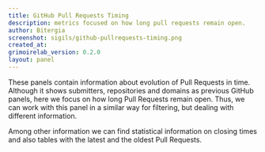 ```yaml
---
title: GitHub Pull Requests Timing
description: metrics focused on how long pull requests remain open.
author: Bitergia
screenshot: sigils/github-pullrequests-timing.png
created_at: 
grimoirelab_version: 0.2.0
layout: panel
---
```


These panels contain information about evolution of Pull Requests in time.
Although it shows submitters, repositories and domains as previous GitHub panels,
here we focus on how long Pull Requests remain open.  Thus, we can work with
this panel in a similar way for filtering, but dealing with different information.

Among other information we can find statistical information on closing times and
also tables with the latest and the oldest Pull Requests.
